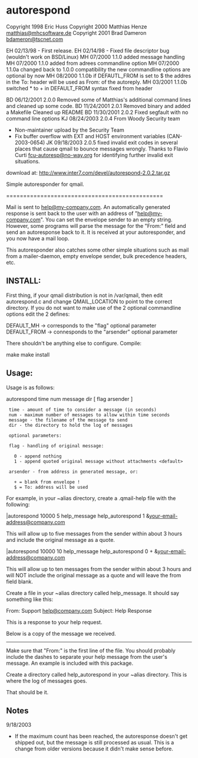 # autorespond

Copyright 1998 Eric Huss
Copyright 2000 Matthias Henze  matthias@mhcsoftware.de
Copyright 2001 Brad Dameron <bdameron@tscnet.com>

EH 02/13/98 - First release.
EH 02/14/98 - Fixed file descriptor bug (wouldn't work on BSD/Linux)
MH  07/2000	1.1.0	added message handling
MH  07/2000	1.1.0	added from adrees commandline option
MH  07/2000	1.1.0a	changed back to 1.0.0 compatibility
			the new commandline options are optional by now
MH  08/2000	1.1.0b	if DEFAUTL_FROM is set to $ the addres in the To:
			header will be used as From: of the autoreply.
MH  03/2001     1.1.0b  switched * to + in DEFAULT_FROM syntax
                        fixed from header

BD  06/12/2001  2.0.0   Removed some of Matthias's additional command lines
                        and cleaned up some code.
BD  11/24/2001  2.0.1   Removed binary and added a Makefile
			Cleaned up README
BD  11/30/2001  2.0.2   Fixed segfault with no command line options
KJ  08/24/2003  2.0.4   From Woody Security team 
  * Non-maintainer upload by the Security Team
  * Fix buffer overflow with EXT and HOST environment variables
    (CAN-2003-0654)
JK  09/18/2003	2.0.5	fixed invalid exit codes in several places that
			cause qmail to bounce messages wrongly.
			Thanks to Flavio Curti fcu-autoresp@no-way.org for
			identifying further invalid exit situations.


download at: http://www.inter7.com/devel/autorespond-2.0.2.tar.gz


Simple autoresponder for qmail.

==============================================

Mail is sent to help@my-company.com. An automatically generated response
is sent back to the user with an address of "help@my-company.com".  You
can set the envelope sender to an empty string.  However, some programs
will parse the message for the "From:"  field and send an autoresponse
back to it.  It is received at your autoresponder, and you now have a mail
loop. 

This autoresponder also catches some other simple situations such as mail
from a mailer-daemon, empty envelope sender, bulk precedence headers, etc. 


## INSTALL:

First thing, if your qmail distribution is not in /var/qmail, then edit
autorespond.c and change QMAIL_LOCATION to point to the correct directory. 
If you do not want to make use of the 2 optional commandline options edit 
the 2 defines:

DEFAULT_MH    -> corresponds to the "flag" optional parameter
DEFAULT_FROM  -> connesponds to the "arsender" optional parameter


There shouldn't be anything else to configure.  Compile: 

make
make install


## Usage:

Usage is as follows:

autorespond time num message dir [ flag arsender ]

     time - amount of time to consider a message (in seconds)
     num - maximum number of messages to allow within time seconds
     message - the filename of the message to send
     dir - the directory to hold the log of messages

     optional parameters:

     flag - handling of original message:

       0 - append nothing
       1 - append quoted original message without attachments <default>

     arsender - from address in generated message, or:

       + = blank from envelope ! 
       $ = To: address will be used


For example, in your ~alias directory, create a .qmail-help file with
the following:


|autorespond 10000 5 help_message help_autorespond 1
&your-email-address@company.com


This will allow up to five messages from the sender within about 3 hours 
and include the original message as a quote.

|autorespond 10000 10 help_message help_autorespond 0 +
&your-email-address@company.com


This will allow up to ten messages from the sender within about 3 hours and
will NOT include the original message as a quote and will leave the from
field blank.


Create a file in your ~alias directory called help_message.  It should say
something like this: 


From: Support <help@company.com>
Subject: Help Response

This is a response to your help request.


Below is a copy of the message we received.

--------

Make sure that "From:" is the first line of the file.  You should probably
include the dashes to separate your help message from the user's message. 
An example is included with this package. 

Create a directory called help_autorespond in your ~alias directory.  This
is where the log of messages goes. 

That should be it.


## Notes
9/18/2003
- If the maximum count has been reached, the autoresponse doesn't 
  get shipped out, but the message is still processed as usual.
  This is a change from older versions because it didn't make
  sense before.


